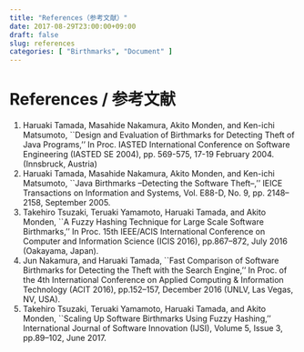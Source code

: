 ```yaml
---
title: "References（参考文献）"
date: 2017-08-29T23:00:00+09:00
draft: false
slug: references
categories: [ "Birthmarks", "Document" ]
---
```


# References / 参考文献

1. Haruaki Tamada, Masahide Nakamura, Akito Monden, and Ken-ichi Matsumoto, ``Design and Evaluation of Birthmarks for Detecting Theft of Java Programs,’’ In Proc. IASTED International Conference on Software Engineering (IASTED SE 2004), pp. 569-575, 17-19 February 2004. (Innsbruck, Austria)
2. Haruaki Tamada, Masahide Nakamura, Akito Monden, and Ken-ichi Matsumoto, ``Java Birthmarks –Detecting the Software Theft–,’’ IEICE Transactions on Information and Systems, Vol. E88-D, No. 9, pp. 2148–2158, September 2005.
3. Takehiro Tsuzaki, Teruaki Yamamoto, Haruaki Tamada, and Akito Monden, ``A Fuzzy Hashing Technique for Large Scale Software Birthmarks,’’ In Proc. 15th IEEE/ACIS International Conference on Computer and Information Science (ICIS 2016), pp.867–872, July 2016 (Oakayama, Japan). 
4. Jun Nakamura, and Haruaki Tamada, ``Fast Comparison of Software Birthmarks for Detecting the Theft with the Search Engine,’’ In Proc. of the 4th International Conference on Applied Computing & Information Technology (ACIT 2016), pp.152–157, December 2016 (UNLV, Las Vegas, NV, USA). 
5. Takehiro Tsuzaki, Teruaki Yamamoto, Haruaki Tamada, and Akito Monden, ``Scaling Up Software Birthmarks Using Fuzzy Hashing,’’ International Journal of Software Innovation (IJSI), Volume 5, Issue 3, pp.89–102, June 2017.

